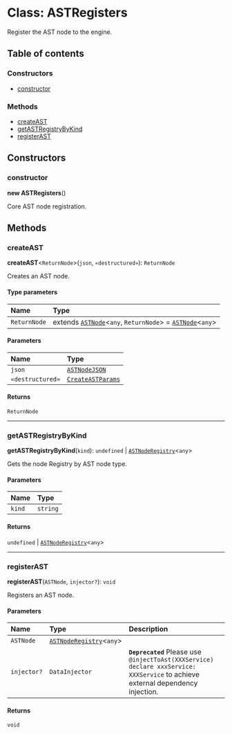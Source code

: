# Class: ASTRegisters

Register the AST node to the engine.

## Table of contents

### Constructors

* [constructor](/en/auto-docs/free-layout-editor/classes/ASTRegisters.md#constructor)

### Methods

* [createAST](/en/auto-docs/free-layout-editor/classes/ASTRegisters.md#createast)
* [getASTRegistryByKind](/en/auto-docs/free-layout-editor/classes/ASTRegisters.md#getastregistrybykind)
* [registerAST](/en/auto-docs/free-layout-editor/classes/ASTRegisters.md#registerast)

## Constructors

### constructor

**new ASTRegisters**()

Core AST node registration.

## Methods

### createAST

**createAST**<`ReturnNode`>(`json`, `«destructured»`): `ReturnNode`

Creates an AST node.

#### Type parameters

| Name | Type |
| :------ | :------ |
| `ReturnNode` | extends [`ASTNode`](/en/auto-docs/free-layout-editor/classes/ASTNode.md)<`any`, `ReturnNode`> = [`ASTNode`](/en/auto-docs/free-layout-editor/classes/ASTNode.md)<`any`> |

#### Parameters

| Name | Type |
| :------ | :------ |
| `json` | [`ASTNodeJSON`](/en/auto-docs/free-layout-editor/interfaces/ASTNodeJSON.md) |
| `«destructured»` | [`CreateASTParams`](/en/auto-docs/free-layout-editor/interfaces/CreateASTParams.md) |

#### Returns

`ReturnNode`

***

### getASTRegistryByKind

**getASTRegistryByKind**(`kind`): `undefined` | [`ASTNodeRegistry`](/en/auto-docs/free-layout-editor/interfaces/ASTNodeRegistry.md)<`any`>

Gets the node Registry by AST node type.

#### Parameters

| Name | Type |
| :------ | :------ |
| `kind` | `string` |

#### Returns

`undefined` | [`ASTNodeRegistry`](/en/auto-docs/free-layout-editor/interfaces/ASTNodeRegistry.md)<`any`>

***

### registerAST

**registerAST**(`ASTNode`, `injector?`): `void`

Registers an AST node.

#### Parameters

| Name | Type | Description |
| :------ | :------ | :------ |
| `ASTNode` | [`ASTNodeRegistry`](/en/auto-docs/free-layout-editor/interfaces/ASTNodeRegistry.md)<`any`> |  |
| `injector?` | `DataInjector` | **`Deprecated`** Please use `@injectToAst(XXXService) declare xxxService: XXXService` to achieve external dependency injection. |

#### Returns

`void`
